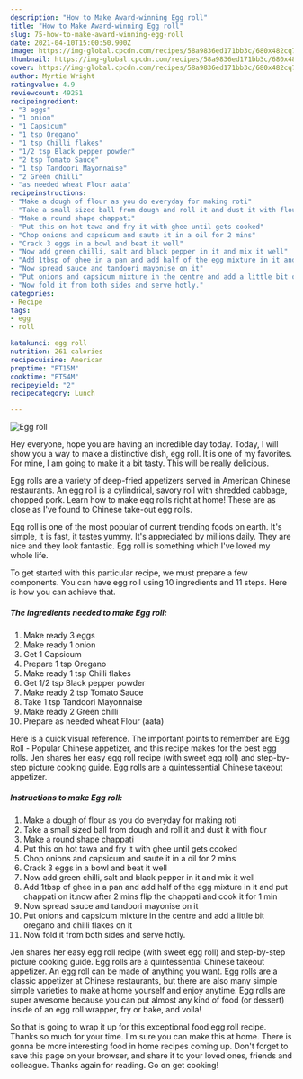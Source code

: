 ```yaml
---
description: "How to Make Award-winning Egg roll"
title: "How to Make Award-winning Egg roll"
slug: 75-how-to-make-award-winning-egg-roll
date: 2021-04-10T15:00:50.900Z
image: https://img-global.cpcdn.com/recipes/58a9836ed171bb3c/680x482cq70/egg-roll-recipe-main-photo.jpg
thumbnail: https://img-global.cpcdn.com/recipes/58a9836ed171bb3c/680x482cq70/egg-roll-recipe-main-photo.jpg
cover: https://img-global.cpcdn.com/recipes/58a9836ed171bb3c/680x482cq70/egg-roll-recipe-main-photo.jpg
author: Myrtie Wright
ratingvalue: 4.9
reviewcount: 49251
recipeingredient:
- "3 eggs"
- "1 onion"
- "1 Capsicum"
- "1 tsp Oregano"
- "1 tsp Chilli flakes"
- "1/2 tsp Black pepper powder"
- "2 tsp Tomato Sauce"
- "1 tsp Tandoori Mayonnaise"
- "2 Green chilli"
- "as needed wheat Flour aata"
recipeinstructions:
- "Make a dough of flour as you do everyday for making roti"
- "Take a small sized ball from dough and roll it and dust it with flour"
- "Make a round shape chappati"
- "Put this on hot tawa and fry it with ghee until gets cooked"
- "Chop onions and capsicum and saute it in a oil for 2 mins"
- "Crack 3 eggs in a bowl and beat it well"
- "Now add green chilli, salt and black pepper in it and mix it well"
- "Add 1tbsp of ghee in a pan and add half of the egg mixture in it and put chappati on it.now after 2 mins flip the chappati and cook it for 1 min"
- "Now spread sauce and tandoori mayonise on it"
- "Put onions and capsicum mixture in the centre and add a little bit oregano and chilli flakes on it"
- "Now fold it from both sides and serve hotly."
categories:
- Recipe
tags:
- egg
- roll

katakunci: egg roll 
nutrition: 261 calories
recipecuisine: American
preptime: "PT15M"
cooktime: "PT54M"
recipeyield: "2"
recipecategory: Lunch

---
```



![Egg roll](https://img-global.cpcdn.com/recipes/58a9836ed171bb3c/680x482cq70/egg-roll-recipe-main-photo.jpg)

Hey everyone, hope you are having an incredible day today. Today, I will show you a way to make a distinctive dish, egg roll. It is one of my favorites. For mine, I am going to make it a bit tasty. This will be really delicious.

Egg rolls are a variety of deep-fried appetizers served in American Chinese restaurants. An egg roll is a cylindrical, savory roll with shredded cabbage, chopped pork. Learn how to make egg rolls right at home! These are as close as I&#39;ve found to Chinese take-out egg rolls.

Egg roll is one of the most popular of current trending foods on earth. It's simple, it is fast, it tastes yummy. It's appreciated by millions daily. They are nice and they look fantastic. Egg roll is something which I've loved my whole life.


To get started with this particular recipe, we must prepare a few components. You can have egg roll using 10 ingredients and 11 steps. Here is how you can achieve that.

<!--inarticleads1-->

##### The ingredients needed to make Egg roll:

1. Make ready 3 eggs
1. Make ready 1 onion
1. Get 1 Capsicum
1. Prepare 1 tsp Oregano
1. Make ready 1 tsp Chilli flakes
1. Get 1/2 tsp Black pepper powder
1. Make ready 2 tsp Tomato Sauce
1. Take 1 tsp Tandoori Mayonnaise
1. Make ready 2 Green chilli
1. Prepare as needed wheat Flour (aata)


Here is a quick visual reference. The important points to remember are Egg Roll - Popular Chinese appetizer, and this recipe makes for the best egg rolls. Jen shares her easy egg roll recipe (with sweet egg roll) and step-by-step picture cooking guide. Egg rolls are a quintessential Chinese takeout appetizer. 

<!--inarticleads2-->

##### Instructions to make Egg roll:

1. Make a dough of flour as you do everyday for making roti
1. Take a small sized ball from dough and roll it and dust it with flour
1. Make a round shape chappati
1. Put this on hot tawa and fry it with ghee until gets cooked
1. Chop onions and capsicum and saute it in a oil for 2 mins
1. Crack 3 eggs in a bowl and beat it well
1. Now add green chilli, salt and black pepper in it and mix it well
1. Add 1tbsp of ghee in a pan and add half of the egg mixture in it and put chappati on it.now after 2 mins flip the chappati and cook it for 1 min
1. Now spread sauce and tandoori mayonise on it
1. Put onions and capsicum mixture in the centre and add a little bit oregano and chilli flakes on it
1. Now fold it from both sides and serve hotly.


Jen shares her easy egg roll recipe (with sweet egg roll) and step-by-step picture cooking guide. Egg rolls are a quintessential Chinese takeout appetizer. An egg roll can be made of anything you want. Egg rolls are a classic appetizer at Chinese restaurants, but there are also many simple simple varieties to make at home yourself and enjoy anytime. Egg rolls are super awesome because you can put almost any kind of food (or dessert) inside of an egg roll wrapper, fry or bake, and voila! 

So that is going to wrap it up for this exceptional food egg roll recipe. Thanks so much for your time. I'm sure you can make this at home. There is gonna be more interesting food in home recipes coming up. Don't forget to save this page on your browser, and share it to your loved ones, friends and colleague. Thanks again for reading. Go on get cooking!
